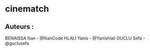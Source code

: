 # cinematch

## Auteurs :
BENAISSA Ilian - @IlianCode
HLALI Yanis - @Yanishlali
GUCLU Sefa - @guclusefa
